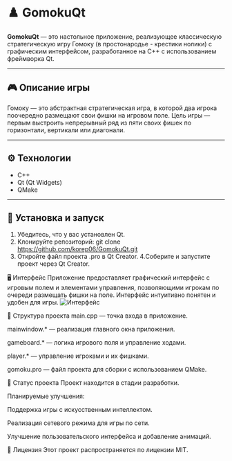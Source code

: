 # ♟️ GomokuQt

**GomokuQt** — это настольное приложение, реализующее классическую стратегическую игру Гомоку (в простонародье - крестики нолики) с графическим интерфейсом, разработанное на C++ с использованием фреймворка Qt.

---

## 🎮 Описание игры

Гомоку — это абстрактная стратегическая игра, в которой два игрока поочередно размещают свои фишки на игровом поле. Цель игры — первым выстроить непрерывный ряд из пяти своих фишек по горизонтали, вертикали или диагонали.

---

## ⚙️ Технологии

- C++
- Qt (Qt Widgets)
- QMake

---

## 🚀 Установка и запуск

1. Убедитесь, что у вас установлен Qt.
2. Клонируйте репозиторий:
      git clone https://github.com/korep06/GomokuQt.git
3. Откройте файл проекта .pro в Qt Creator.
4.Соберите и запустите проект через Qt Creator.

🖥️ Интерфейс
Приложение предоставляет графический интерфейс с игровым полем и элементами управления, позволяющими игрокам по очереди размещать фишки на поле. Интерфейс интуитивно понятен и удобен для игры.
![Интерфейс]()

📂 Структура проекта
main.cpp — точка входа в приложение.

mainwindow.* — реализация главного окна приложения.

gameboard.* — логика игрового поля и управление ходами.

player.* — управление игроками и их фишками.

gomoku.pro — файл проекта для сборки с использованием QMake.

📌 Статус проекта
Проект находится в стадии разработки.

Планируемые улучшения:

Поддержка игры с искусственным интеллектом.

Реализация сетевого режима для игры по сети.

Улучшение пользовательского интерфейса и добавление анимаций.

📄 Лицензия
Этот проект распространяется по лицензии MIT.
